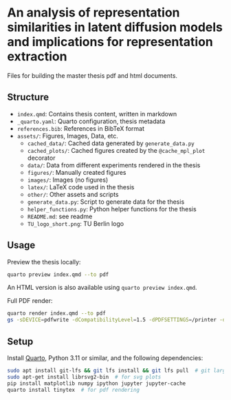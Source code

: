 # An analysis of representation similarities in latent diffusion models and implications for representation extraction

Files for building the master thesis pdf and html documents.


## Structure

* `index.qmd`: Contains thesis content, written in markdown
* `_quarto.yaml`: Quarto configuration, thesis metadata
* `references.bib`: References in BibTeX format
* `assets/`: Figures, Images, Data, etc.
    * `cached_data/`: Cached data generated by `generate_data.py`
    * `cached_plots/`: Cached figures created by the `@cache_mpl_plot` decorator
    * `data/`: Data from different experiments rendered in the thesis
    * `figures/`: Manually created figures
    * `images/`: Images (no figures)
    * `latex/`: LaTeX code used in the thesis
    * `other/`: Other assets and scripts
    * `generate_data.py`: Script to generate data for the thesis
    * `helper_functions.py`: Python helper functions for the thesis
    * `README.md`: see readme
    * `TU_logo_short.png`: TU Berlin logo


## Usage

Preview the thesis locally:

```bash
quarto preview index.qmd --to pdf
```

An HTML version is also available using `quarto preview index.qmd`.

Full PDF render:

```bash
quarto render index.qmd --to pdf
gs -sDEVICE=pdfwrite -dCompatibilityLevel=1.5 -dPDFSETTINGS=/printer -dNOPAUSE -dQUIET -dBATCH -sOutputFile=thesis.pdf _output/index.pdf  # compress
```


## Setup

Install [Quarto](https://quarto.org/), Python 3.11 or similar, and the following dependencies:

```bash
sudo apt install git-lfs && git lfs install && git lfs pull  # git large file storage for assets
sudo apt-get install librsvg2-bin  # for svg plots
pip install matplotlib numpy ipython jupyter jupyter-cache
quarto install tinytex  # for pdf rendering
```
